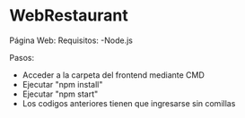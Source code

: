 # WebRestaurant

Página Web:
Requisitos:
-Node.js

Pasos:
- Acceder a la carpeta del frontend mediante CMD
- Ejecutar "npm install"
- Ejecutar "npm start"
- Los codigos anteriores tienen que ingresarse sin comillas
